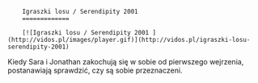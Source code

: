 
        Igraszki losu / Serendipity 2001 
        =============
        
        [![Igraszki losu / Serendipity 2001 ](http://vidos.pl/images/player.gif)](http://vidos.pl/igraszki-losu-serendipity-2001)
        
        
 Kiedy Sara i Jonathan zakochują się w sobie od pierwszego wejrzenia, postanawiają sprawdzić, czy są sobie przeznaczeni.
    